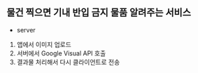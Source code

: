 ## 물건 찍으면 기내 반입 금지 물품 알려주는 서비스
+ server
1. 앱에서 이미지 업로드
2. 서버에서 Google Visual API 호출
3. 결과물 처리해서 다시 클라이언트로 전송

